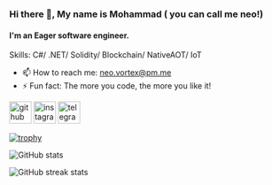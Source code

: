 ### Hi there 👋, My name is Mohammad ( you can call me neo!)
#### I'm an Eager software engineer.


Skills: C#/ .NET/ Solidity/ Blockchain/ NativeAOT/ IoT 

- 📫 How to reach me: neo.vortex@pm.me 
- ⚡ Fun fact: The more you code, the more you like it! 


[<img src='https://cdn.jsdelivr.net/npm/simple-icons@3.0.1/icons/github.svg' alt='github' height='40'>](https://github.com/neo-vortex)  [<img src='https://cdn.jsdelivr.net/npm/simple-icons@3.0.1/icons/instagram.svg' alt='instagram' height='40'>](https://www.instagram.com/nakhleh1375/)  [<img src='https://cdn.jsdelivr.net/npm/simple-icons@3.0.1/icons/telegram.svg' alt='telegram' height='40'>](https://t.me/neovortex)  

[![trophy](https://github-profile-trophy.vercel.app/?username=neo-vortex&theme=onedark)](https://github.com/ryo-ma/github-profile-trophy)



![GitHub stats](https://github-readme-stats.vercel.app/api?username=neo-vortex&show_icons=true&count_private=true&theme=dark)  



![GitHub streak stats](https://github-readme-streak-stats.herokuapp.com/?user=neo-vortex&theme=dark)  
 
